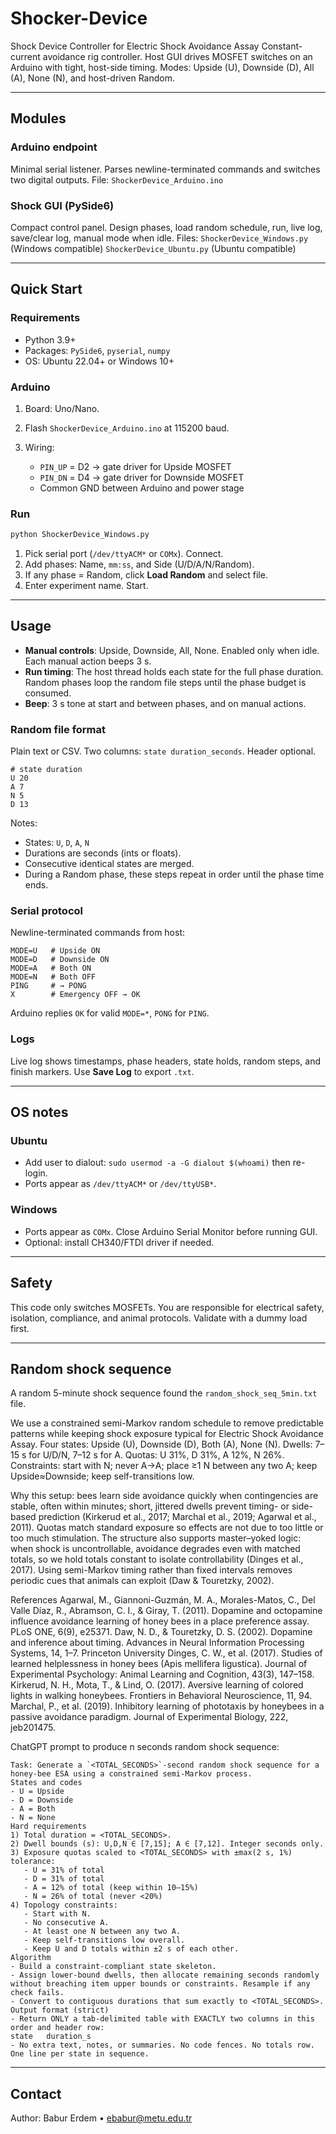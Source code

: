 # Shocker-Device
Shock Device Controller for Electric Shock Avoidance Assay
Constant-current avoidance rig controller. Host GUI drives MOSFET switches on an Arduino with tight, host-side timing. Modes: Upside (U), Downside (D), All (A), None (N), and host-driven Random.

---

## Modules

### Arduino endpoint

Minimal serial listener. Parses newline-terminated commands and switches two digital outputs.
File: `ShockerDevice_Arduino.ino`

### Shock GUI (PySide6)

Compact control panel. Design phases, load random schedule, run, live log, save/clear log, manual mode when idle.
Files: 
`ShockerDevice_Windows.py` (Windows compatible)
`ShockerDevice_Ubuntu.py` (Ubuntu compatible)

---

## Quick Start

### Requirements

* Python 3.9+
* Packages: `PySide6`, `pyserial`, `numpy`
* OS: Ubuntu 22.04+ or Windows 10+

### Arduino

1. Board: Uno/Nano.
2. Flash `ShockerDevice_Arduino.ino` at 115200 baud.
3. Wiring:

   * `PIN_UP` = D2 → gate driver for Upside MOSFET
   * `PIN_DN` = D4 → gate driver for Downside MOSFET
   * Common GND between Arduino and power stage

### Run

```bash
python ShockerDevice_Windows.py
```

1. Pick serial port (`/dev/ttyACM*` or `COMx`). Connect.
2. Add phases: Name, `mm:ss`, and Side (U/D/A/N/Random).
3. If any phase = Random, click **Load Random** and select file.
4. Enter experiment name. Start.

---

## Usage

* **Manual controls**: Upside, Downside, All, None. Enabled only when idle. Each manual action beeps 3 s.
* **Run timing**: The host thread holds each state for the full phase duration. Random phases loop the random file steps until the phase budget is consumed.
* **Beep**: 3 s tone at start and between phases, and on manual actions.

### Random file format

Plain text or CSV. Two columns: `state duration_seconds`. Header optional.

```
# state duration
U 20
A 7
N 5
D 13
```

Notes:

* States: `U`, `D`, `A`, `N`
* Durations are seconds (ints or floats).
* Consecutive identical states are merged.
* During a Random phase, these steps repeat in order until the phase time ends.

### Serial protocol

Newline-terminated commands from host:

```
MODE=U   # Upside ON
MODE=D   # Downside ON
MODE=A   # Both ON
MODE=N   # Both OFF
PING     # → PONG
X        # Emergency OFF → OK
```

Arduino replies `OK` for valid `MODE=*`, `PONG` for `PING`.

### Logs

Live log shows timestamps, phase headers, state holds, random steps, and finish markers. Use **Save Log** to export `.txt`.

---

## OS notes

### Ubuntu

* Add user to dialout: `sudo usermod -a -G dialout $(whoami)` then re-login.
* Ports appear as `/dev/ttyACM*` or `/dev/ttyUSB*`.

### Windows

* Ports appear as `COMx`. Close Arduino Serial Monitor before running GUI.
* Optional: install CH340/FTDI driver if needed.

---

## Safety

This code only switches MOSFETs. You are responsible for electrical safety, isolation, compliance, and animal protocols. Validate with a dummy load first.

---

## Random shock sequence

A random 5-minute shock sequence found the `random_shock_seq_5min.txt` file.

We use a constrained semi-Markov random schedule to remove predictable patterns while keeping shock exposure typical for Electric Shock Avoidance Assay. Four states: Upside (U), Downside (D), Both (A), None (N). Dwells: 7–15 s for U/D/N, 7–12 s for A. Quotas: U 31%, D 31%, A 12%, N 26%. Constraints: start with N; never A→A; place ≥1 N between any two A; keep Upside≈Downside; keep self-transitions low.

Why this setup: bees learn side avoidance quickly when contingencies are stable, often within minutes; short, jittered dwells prevent timing- or side-based prediction (Kirkerud et al., 2017; Marchal et al., 2019; Agarwal et al., 2011). Quotas match standard exposure so effects are not due to too little or too much stimulation. The structure also supports master–yoked logic: when shock is uncontrollable, avoidance degrades even with matched totals, so we hold totals constant to isolate controllability (Dinges et al., 2017). Using semi-Markov timing rather than fixed intervals removes periodic cues that animals can exploit (Daw & Touretzky, 2002).

References
Agarwal, M., Giannoni-Guzmán, M. A., Morales-Matos, C., Del Valle Díaz, R., Abramson, C. I., & Giray, T. (2011). Dopamine and octopamine influence avoidance learning of honey bees in a place preference assay. PLoS ONE, 6(9), e25371. 
Daw, N. D., & Touretzky, D. S. (2002). Dopamine and inference about timing. Advances in Neural Information Processing Systems, 14, 1–7. 
Princeton University
Dinges, C. W., et al. (2017). Studies of learned helplessness in honey bees (Apis mellifera ligustica). Journal of Experimental Psychology: Animal Learning and Cognition, 43(3), 147–158. 
Kirkerud, N. H., Mota, T., & Lind, O. (2017). Aversive learning of colored lights in walking honeybees. Frontiers in Behavioral Neuroscience, 11, 94. 
Marchal, P., et al. (2019). Inhibitory learning of phototaxis by honeybees in a passive avoidance paradigm. Journal of Experimental Biology, 222, jeb201475.

ChatGPT prompt to produce n seconds random shock sequence:
```
Task: Generate a `<TOTAL_SECONDS>`-second random shock sequence for a honey-bee ESA using a constrained semi-Markov process.
States and codes
- U = Upside
- D = Downside
- A = Both
- N = None
Hard requirements
1) Total duration = <TOTAL_SECONDS>.
2) Dwell bounds (s): U,D,N ∈ [7,15]; A ∈ [7,12]. Integer seconds only.
3) Exposure quotas scaled to <TOTAL_SECONDS> with ±max(2 s, 1%) tolerance:
   - U = 31% of total
   - D = 31% of total
   - A = 12% of total (keep within 10–15%)
   - N = 26% of total (never <20%)
4) Topology constraints:
   - Start with N.
   - No consecutive A.
   - At least one N between any two A.
   - Keep self-transitions low overall.
   - Keep U and D totals within ±2 s of each other.
Algorithm
- Build a constraint-compliant state skeleton.
- Assign lower-bound dwells, then allocate remaining seconds randomly without breaching item upper bounds or constraints. Resample if any check fails.
- Convert to contiguous durations that sum exactly to <TOTAL_SECONDS>.
Output format (strict)
- Return ONLY a tab-delimited table with EXACTLY two columns in this order and header row:
state	duration_s
- No extra text, notes, or summaries. No code fences. No totals row. One line per state in sequence.
```

---

## Contact

Author: Babur Erdem • [ebabur@metu.edu.tr](mailto:ebabur@metu.edu.tr)

